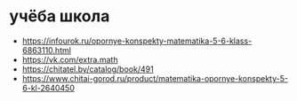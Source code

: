 # учёба школа


 * https://infourok.ru/opornye-konspekty-matematika-5-6-klass-6863110.html
 * https://vk.com/extra.math
 * https://chitatel.by/catalog/book/491
 * https://www.chitai-gorod.ru/product/matematika-opornye-konspekty-5-6-kl-2640450